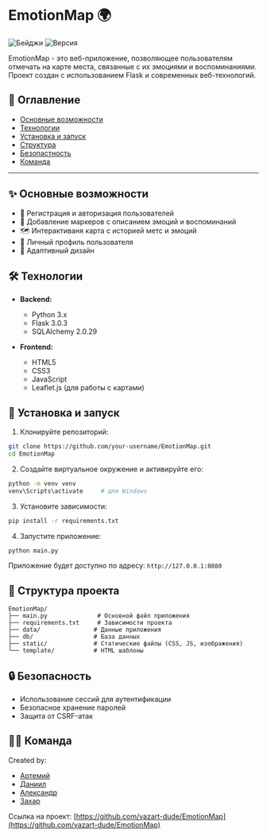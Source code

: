 # EmotionMap 🌍


![Бейджи](https://img.shields.io/badge/Статус-В%20разработке-yellow) 
![Версия](https://img.shields.io/badge/Версия-0.0.1--preview-blue)

EmotionMap - это веб-приложение, позволяющее пользователям отмечать на карте места, связанные с их эмоциями и воспоминаниями. Проект создан с использованием Flask и современных веб-технологий.

## 📖 Оглавление
- [Основные возможности](#-основные-возможности)
- [Технологии](#-технологии)
- [Установка и запуск](#-установка-и-запуск)
- [Структура](#-структура-проекта)
- [Безопастность](#-безопасность)
- [Команда](#-команда)

---

## ✨ Основные возможности

- 🔐 Регистрация и авторизация пользователей
- 📍 Добавление маркеров с описанием эмоций и воспоминаний
- 🗺️ Интерактиваня карта с историей метс и эмоций
- 👤 Личный профиль пользователя
- 📱 Адаптивный дизайн

## 🛠 Технологии

- **Backend:**
  - Python 3.x
  - Flask 3.0.3
  - SQLAlchemy 2.0.29

- **Frontend:**
  - HTML5
  - CSS3
  - JavaScript
  - Leaflet.js (для работы с картами)

## 🚀 Установка и запуск

1. Клонируйте репозиторий:
```bash
git clone https://github.com/your-username/EmotionMap.git
cd EmotionMap
```

2. Создайте виртуальное окружение и активируйте его:
```bash
python -m venv venv
venv\Scripts\activate     # для Windows
```

3. Установите зависимости:
```bash
pip install -r requirements.txt
```

4. Запустите приложение:
```bash
python main.py
```

Приложение будет доступно по адресу: `http://127.0.0.1:8080`

## 📁 Структура проекта

```
EmotionMap/
├── main.py              # Основной файл приложения
├── requirements.txt     # Зависимости проекта
├── data/               # Данные приложения
├── db/                 # База данных
├── static/             # Статические файлы (CSS, JS, изображения)
└── template/           # HTML шаблоны
```

## 🔒 Безопасность

- Использование сессий для аутентификации
- Безопасное хранение паролей
- Защита от CSRF-атак


## 👨‍💻 Команда
Created by:
- [Артемий](https://github.com/vazart-dude)
- [Даниил](https://github.com/sadsafxrx)
- [Александр](https://github.com/flyrey3)
- [Захар](https://github.com/ZaharLitvinov)

Ссылка на проект: [https://github.com/vazart-dude/EmotionMap](https://github.com/vazart-dude/EmotionMap)
